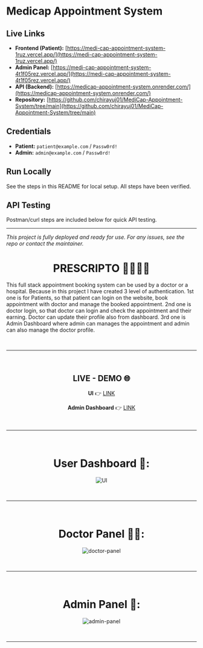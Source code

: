 # Medicap Appointment System

## Live Links

- **Frontend (Patient):** [https://medi-cap-appointment-system-1ruz.vercel.app/](https://medi-cap-appointment-system-1ruz.vercel.app/)
- **Admin Panel:** [https://medi-cap-appointment-system-4t1f05rez.vercel.app/](https://medi-cap-appointment-system-4t1f05rez.vercel.app/)
- **API (Backend):** [https://medicap-appointment-system.onrender.com/](https://medicap-appointment-system.onrender.com/)
- **Repository:** [https://github.com/chirayuj01/MediCap-Appointment-System/tree/main](https://github.com/chirayuj01/MediCap-Appointment-System/tree/main)

## Credentials

- **Patient:** `patient@example.com` / `Passw0rd!`
- **Admin:** `admin@example.com` / `Passw0rd!`

## Run Locally

See the steps in this README for local setup. All steps have been verified.

## API Testing

Postman/curl steps are included below for quick API testing.

---

_This project is fully deployed and ready for use. For any issues, see the repo or contact the maintainer._
<div align="center">
  
# PRESCRIPTO 👨‍⚕️🏥🤒
</div>

This full stack appointment booking system can be used by a doctor or a hospital. Because in this project I have created 3 level of authentication. 1st one is for Patients, so that patient can login on the website, book appointment with doctor and manage the booked appointment. 2nd one is doctor login, so that doctor can login and check the appointment and their earning. Doctor can update their profile also from dashboard. 3rd one is Admin Dashboard where admin can manages the appointment and admin can also manage the doctor profile.

<br/><hr/><br/>

<div align="center">

## LIVE - DEMO 🌐
  
**UI** 👉 [LINK](https://prescripto-frontend-lovat.vercel.app)

**Admin Dashboard** 👉 [LINK](https://prescripto-admin-beta.vercel.app)
</div>

<br/><hr/><br/>

<div align="center">

# User Dashboard 👤:
![UI](https://github.com/user-attachments/assets/f953ae81-7cc8-4b6b-8101-c3aa47d0aada)

<br /><hr /><br />

# Doctor Panel 🧑‍⚕️:
![doctor-panel](https://github.com/user-attachments/assets/ed488e0a-a61a-4cb1-b95a-f19b9135f9b2)

<br /><hr /><br />

# Admin Panel 🎯:
![admin-panel](https://github.com/user-attachments/assets/5479b3c0-0663-41ec-9fe2-17434249155c)

</div>

<br /><hr /><br />

